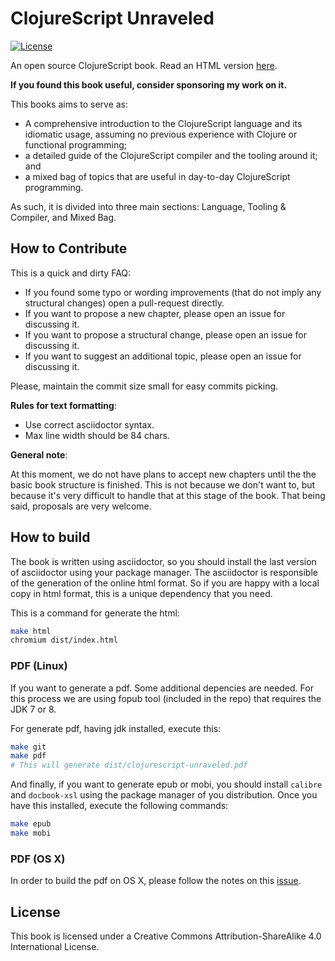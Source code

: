 # ClojureScript Unraveled #

[![](https://licensebuttons.net/l/by-sa/4.0/80x15.png "License")](http://creativecommons.org/licenses/by-sa/4.0/)

An open source ClojureScript book. Read an HTML version
[here](http://funcool.github.io/clojurescript-unraveled/).

**If you found this book useful, consider sponsoring my work on it.**


This books aims to serve as:
- A comprehensive introduction to the ClojureScript language and its idiomatic
  usage, assuming no previous experience with Clojure or functional programming;
- a detailed guide of the ClojureScript compiler and the tooling around it; and
- a mixed bag of topics that are useful in day-to-day ClojureScript programming.

As such, it is divided into three main sections: Language, Tooling & Compiler,
and Mixed Bag.


## How to Contribute ##

This is a quick and dirty FAQ:

- If you found some typo or wording improvements (that do not imply any
  structural changes) open a pull-request directly.
- If you want to propose a new chapter, please open an issue for discussing it.
- If you want to propose a structural change, please open an issue for
  discussing it.
- If you want to suggest an additional topic, please open an issue for
  discussing it.

Please, maintain the commit size small for easy commits picking.


**Rules for text formatting**:

- Use correct asciidoctor syntax.
- Max line width should be 84 chars.

**General note**:

At this moment, we do not have plans to accept new chapters until the the basic
book structure is finished. This is not because we don't want to, but because
it's very difficult to handle that at this stage of the book. That being said,
proposals are very welcome.


## How to build ##

The book is written using asciidoctor, so you should install the last version of
asciidoctor using your package manager. The asciidoctor is responsible of the
generation of the online html format. So if you are happy with a local copy in
html format, this is a unique dependency that you need.

This is a command for generate the html:

```bash
make html
chromium dist/index.html
```

### PDF (Linux) ###

If you want to generate a pdf. Some additional depencies are needed. For this
process we are using fopub tool (included in the repo) that requires the JDK 7
or 8.

For generate pdf, having jdk installed, execute this:

```bash
make git
make pdf
# This will generate dist/clojurescript-unraveled.pdf
```

And finally, if you want to generate epub or mobi, you should install `calibre`
and `docbook-xsl` using the package manager of you distribution. Once you have
this installed, execute the following commands:

```bash
make epub
make mobi
```

### PDF (OS X) ###

In order to build the pdf on OS X, please follow the notes on this
[issue](https://github.com/funcool/clojurescript-unraveled/issues/134).


## License ##

This book is licensed under a Creative Commons Attribution-ShareAlike 4.0
International License.
